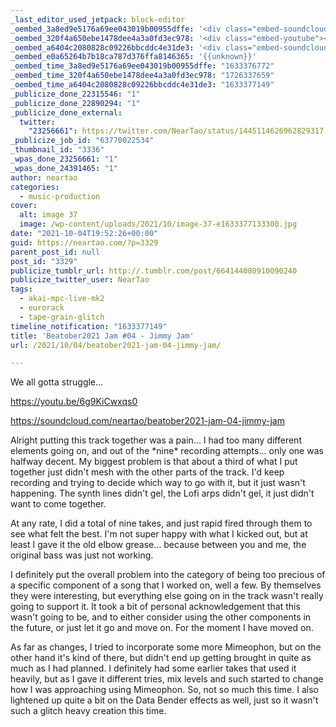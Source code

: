```yaml
---
_last_editor_used_jetpack: block-editor
_oembed_3a8ed9e5176a69ee043019b00955dffe: '<div class="embed-soundcloud"><iframe title="Beatober2021 Jam #04 - Jimmy Jam by NearTao" width="750" height="400" scrolling="no" frameborder="no" src="https://w.soundcloud.com/player/?visual=true&url=https%3A%2F%2Fapi.soundcloud.com%2Ftracks%2F1136006551&show_artwork=true&maxheight=1000&maxwidth=750"></iframe></div>'
_oembed_320f4a650ebe1478dee4a3a0fd3ec978: '<div class="embed-youtube"><iframe title="Beatober2021 Jam #04 - Jimmy Jams" width="750" height="422" src="https://www.youtube.com/embed/6g9KiCwxqs0?feature=oembed" frameborder="0" allow="accelerometer; autoplay; clipboard-write; encrypted-media; gyroscope; picture-in-picture; web-share" referrerpolicy="strict-origin-when-cross-origin" allowfullscreen></iframe></div>'
_oembed_a6404c2080828c09226bbcddc4e31de3: '<div class="embed-soundcloud"><iframe title="Beatober2021 Jam #04 - Jimmy Jam by NearTao" width="500" height="400" scrolling="no" frameborder="no" src="https://w.soundcloud.com/player/?visual=true&url=https%3A%2F%2Fapi.soundcloud.com%2Ftracks%2F1136006551&show_artwork=true&maxheight=750&maxwidth=500"></iframe></div>'
_oembed_e0a65264b7b18ca787d376ffa8146365: '{{unknown}}'
_oembed_time_3a8ed9e5176a69ee043019b00955dffe: "1633376772"
_oembed_time_320f4a650ebe1478dee4a3a0fd3ec978: "1726337659"
_oembed_time_a6404c2080828c09226bbcddc4e31de3: "1633377149"
_publicize_done_22315546: "1"
_publicize_done_22890294: "1"
_publicize_done_external:
  twitter:
    "23256661": https://twitter.com/NearTao/status/1445114626962829317
_publicize_job_id: "63770022534"
_thumbnail_id: "3336"
_wpas_done_23256661: "1"
_wpas_done_24391465: "1"
author: neartao
categories:
  - music-production
cover:
  alt: image 37
  image: /wp-content/uploads/2021/10/image-37-e1633377133300.jpg
date: "2021-10-04T19:52:26+00:00"
guid: https://neartao.com/?p=3329
parent_post_id: null
post_id: "3329"
publicize_tumblr_url: http://.tumblr.com/post/664144080910090240
publicize_twitter_user: NearTao
tags:
  - akai-mpc-live-mk2
  - eurorack
  - tape-grain-glitch
timeline_notification: "1633377149"
title: 'Beatober2021 Jam #04 - Jimmy Jam'
url: /2021/10/04/beatober2021-jam-04-jimmy-jam/

---
```

We all gotta struggle...

https://youtu.be/6g9KiCwxqs0

https://soundcloud.com/neartao/beatober2021-jam-04-jimmy-jam

Alright putting this track together was a pain... I had too many different elements going on, and out of the \*nine\* recording attempts... only one was halfway decent. My biggest problem is that about a third of what I put together just didn't mesh with the other parts of the track. I'd keep recording and trying to decide which way to go with it, but it just wasn't happening. The synth lines didn't gel, the Lofi arps didn't gel, it just didn't want to come together.

At any rate, I did a total of nine takes, and just rapid fired through them to see what felt the best. I'm not super happy with what I kicked out, but at least I gave it the old elbow grease... because between you and me, the original bass was just not working.

I definitely put the overall problem into the category of being too precious of a specific component of a song that I worked on, well a few. By themselves they were interesting, but everything else going on in the track wasn't really going to support it. It took a bit of personal acknowledgement that this wasn't going to be, and to either consider using the other components in the future, or just let it go and move on. For the moment I have moved on.

As far as changes, I tried to incorporate some more Mimeophon, but on the other hand it's kind of there, but didn't end up getting brought in quite as much as I had planned. I definitely had some earlier takes that used it heavily, but as I gave it different tries, mix levels and such started to change how I was approaching using Mimeophon. So, not so much this time. I also lightened up quite a bit on the Data Bender effects as well, just so it wasn't such a glitch heavy creation this time.
